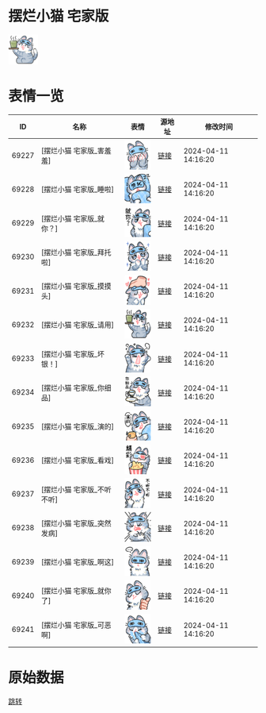 # 摆烂小猫 宅家版

<img src="./cover.png" height="60" alt="cover" />

# 表情一览

|ID|名称|表情|源地址|修改时间|
|----|----|----|----|----|
|69227|[摆烂小猫 宅家版_害羞羞]|<img src="./pic/069227_%5B摆烂小猫 宅家版_害羞羞%5D.png" height="60" alt="害羞羞"/>|[链接](https://i0.hdslb.com/bfs/garb/5ce38f1773ffd5063ede50813703805d4541ff13.png)|2024-04-11 14:16:20|
|69228|[摆烂小猫 宅家版_睡啦]|<img src="./pic/069228_%5B摆烂小猫 宅家版_睡啦%5D.png" height="60" alt="睡啦"/>|[链接](https://i0.hdslb.com/bfs/garb/4fba3e1d6620f2aff8c071897506ca43184f598d.png)|2024-04-11 14:16:20|
|69229|[摆烂小猫 宅家版_就你？]|<img src="./pic/069229_%5B摆烂小猫 宅家版_就你？%5D.png" height="60" alt="就你？"/>|[链接](https://i0.hdslb.com/bfs/garb/d5e708de03d4cedf693a52ed64c2ce41758f2b98.png)|2024-04-11 14:16:20|
|69230|[摆烂小猫 宅家版_拜托啦]|<img src="./pic/069230_%5B摆烂小猫 宅家版_拜托啦%5D.png" height="60" alt="拜托啦"/>|[链接](https://i0.hdslb.com/bfs/garb/0c110363b237d2f32d78c936671754141cb87303.png)|2024-04-11 14:16:20|
|69231|[摆烂小猫 宅家版_摸摸头]|<img src="./pic/069231_%5B摆烂小猫 宅家版_摸摸头%5D.png" height="60" alt="摸摸头"/>|[链接](https://i0.hdslb.com/bfs/garb/ce46741388c1199920c1cad4da1da6834b43b444.png)|2024-04-11 14:16:20|
|69232|[摆烂小猫 宅家版_请用]|<img src="./pic/069232_%5B摆烂小猫 宅家版_请用%5D.png" height="60" alt="请用"/>|[链接](https://i0.hdslb.com/bfs/garb/39a3007155188202dfc84308a6bc2a61ee6fbc64.png)|2024-04-11 14:16:20|
|69233|[摆烂小猫 宅家版_坏银！]|<img src="./pic/069233_%5B摆烂小猫 宅家版_坏银！%5D.png" height="60" alt="坏银！"/>|[链接](https://i0.hdslb.com/bfs/garb/0ebb52d2bad3e8036f2475bf0218a3ac7c2d2734.png)|2024-04-11 14:16:20|
|69234|[摆烂小猫 宅家版_你细品]|<img src="./pic/069234_%5B摆烂小猫 宅家版_你细品%5D.png" height="60" alt="你细品"/>|[链接](https://i0.hdslb.com/bfs/garb/53c7ddcf0a8c1028c3944ce97f03c0104bc65477.png)|2024-04-11 14:16:20|
|69235|[摆烂小猫 宅家版_演的]|<img src="./pic/069235_%5B摆烂小猫 宅家版_演的%5D.png" height="60" alt="演的"/>|[链接](https://i0.hdslb.com/bfs/garb/c4ec97fc69a12e833562a27264e359be8c2deaff.png)|2024-04-11 14:16:20|
|69236|[摆烂小猫 宅家版_看戏]|<img src="./pic/069236_%5B摆烂小猫 宅家版_看戏%5D.png" height="60" alt="看戏"/>|[链接](https://i0.hdslb.com/bfs/garb/0a9f5f084f4dc75327cad6dde6a455ac51e02397.png)|2024-04-11 14:16:20|
|69237|[摆烂小猫 宅家版_不听不听]|<img src="./pic/069237_%5B摆烂小猫 宅家版_不听不听%5D.png" height="60" alt="不听不听"/>|[链接](https://i0.hdslb.com/bfs/garb/410616893ab81fda3c89dba848618a8158619caa.png)|2024-04-11 14:16:20|
|69238|[摆烂小猫 宅家版_突然发病]|<img src="./pic/069238_%5B摆烂小猫 宅家版_突然发病%5D.png" height="60" alt="突然发病"/>|[链接](https://i0.hdslb.com/bfs/garb/1bb867612a8e46abf514ef42e35fbf82b62d3439.png)|2024-04-11 14:16:20|
|69239|[摆烂小猫 宅家版_啊这]|<img src="./pic/069239_%5B摆烂小猫 宅家版_啊这%5D.png" height="60" alt="啊这"/>|[链接](https://i0.hdslb.com/bfs/garb/a9e82c8c95aeaccc01c9bfc5696663e3bb15cd73.png)|2024-04-11 14:16:20|
|69240|[摆烂小猫 宅家版_就你了]|<img src="./pic/069240_%5B摆烂小猫 宅家版_就你了%5D.png" height="60" alt="就你了"/>|[链接](https://i0.hdslb.com/bfs/garb/52399569188f6f6588b6c7790361ddd253a4890a.png)|2024-04-11 14:16:20|
|69241|[摆烂小猫 宅家版_可恶啊]|<img src="./pic/069241_%5B摆烂小猫 宅家版_可恶啊%5D.png" height="60" alt="可恶啊"/>|[链接](https://i0.hdslb.com/bfs/garb/b5209034ac2fd5634a997c8ce58e32116aa5a026.png)|2024-04-11 14:16:20|

# 原始数据

[跳转](./raw.json)

